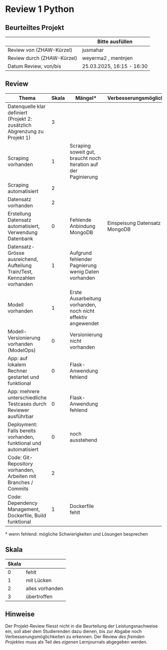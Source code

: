 ﻿# Review 1 Python

## Beurteiltes Projekt

|       | Bitte ausfüllen |
|-------|-----------------|
| Review von (ZHAW-Kürzel) | jusmahar   |
| Review durch (ZHAW-Kürzel) |  weyerma2 , mentnjen  |
| Datum Review, von/bis | 25.03.2025, 16:15 - 16:30    |

## Review

| Thema                                                                      | Skala | Mängel* | Verbesserungsmöglichkeiten* |
|----------------------------------------------------------------------------|-------|--------|----------------------------|
| Datenquelle klar definiert (Projekt 2: zusätzlich Abgrenzung zu Projekt 1) | 3  |    |                     |
| Scraping vorhanden                                                         | 1  | Scraping soweit gut, braucht noch Iteration auf der Paginierung   |                     |
| Scraping automatisiert                                                     | 2  |    |                     |
| Datensatz vorhanden                                                        | 2  |    |                     |
| Erstellung Datensatz automatisiert, Verwendung Datenbank                   | 0  | Fehlende Anbindung MongoDB   | Einspeisung Datensatz in MongoDB                 |
| Datensatz-Grösse ausreichend, Aufteilung Train/Test, Kennzahlen vorhanden  | 1  | Aufgrund fehlender Pagnierung wenig Daten vorhanden   |                     |
| Modell vorhanden                                                           | 1  | Erste Ausarbeitung vorhanden, noch nicht effektiv angewendet   |                     |
| Modell-Versionierung vorhanden (ModelOps)                                  | 0  | Versionierung nicht vorhanden   |              |
| App: auf lokalem Rechner gestartet und funktional                          | 0  | Flask-Anwendung fehlend   |                        |
| App: mehrere unterschiedliche Testcases durch Reviewer ausführbar          | 0  | Flask-Anwendung fehlend   |                        |
| Deployment: Falls bereits vorhanden, funktional und automatisiert          | 0  | noch ausstehend   |                        |
| Code: Git-Repository vorhanden, Arbeiten mit Branches / Commits            | 2  |    |                    |
| Code: Dependency Management, Dockerfile, Build funktional                  | 1  | Dockerfile fehlt   |                        |

\* wenn fehlend: mögliche Schwierigkeiten und Lösungen besprechen

## Skala

| Skala |                 |
|-------|-----------------|
| 0     | fehlt           |
| 1     | mit Lücken      |
| 2     | alles vorhanden |
| 3     | übertroffen     |

## Hinweise

Der Projekt-Review fliesst nicht in die Beurteilung der Leistungsnachweise ein, soll aber dem Studierenden dazu dienen, bis zur Abgabe noch Verbesserungsmöglichkeiten zu erkennen. Der Review *des fremden Projektes* muss als Teil des *eigenen* Lernjournals abgegeben werden.

